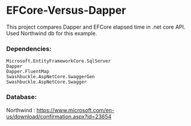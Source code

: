 # EFCore-Versus-Dapper
This project compares Dapper and EFCore elapsed time in .net core API. Used Northwind db for this example.

### Dependencies:
```
Microsoft.EntityFrameworkCore.SqlServer
Dapper
Dapper.FluentMap
Swashbuckle.AspNetCore.SwaggerGen
Swashbuckle.AspNetCore.Swagger
```

### Database:
Northwind : https://www.microsoft.com/en-us/download/confirmation.aspx?id=23654



